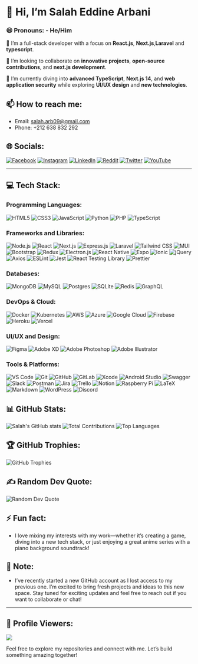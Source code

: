 # 👋 Hi, I’m Salah Eddine Arbani
### 😄 Pronouns: - He/Him

🔭 I’m a full-stack developer with a focus on **React.js**, **Next.js**,**Laravel** and **typescript**.

🤝 I’m looking to collaborate on **innovative projects**, **open-source contributions**, and **next.js development**.

🌱 I’m currently diving into **advanced TypeScript**, **Next.js 14**, and **web application security** while exploring **UI/UX design** and **new technologies**.

## 📫 How to reach me:
- Email: salah.arb09@gmail.com
- Phone: +212 638 832 292
## 🌐 Socials:
[![Facebook](https://img.shields.io/badge/Facebook-1877F2?style=for-the-badge&logo=facebook&logoColor=white)](https://www.facebook.com/salahsalah)
[![Instagram](https://img.shields.io/badge/Instagram-E4405F?style=for-the-badge&logo=instagram&logoColor=white)](https://www.instagram.com/salaharbani)
[![LinkedIn](https://img.shields.io/badge/LinkedIn-0077B5?style=for-the-badge&logo=linkedin&logoColor=white)](https://www.linkedin.com/in/salah-arbani/)
[![Reddit](https://img.shields.io/badge/Reddit-FF4500?style=for-the-badge&logo=reddit&logoColor=white)](https://www.reddit.com/user/Zealousideal-Band684/)
[![Twitter](https://img.shields.io/badge/Twitter-1DA1F2?style=for-the-badge&logo=twitter&logoColor=white)](https://x.com/SalahArb09)
[![YouTube](https://img.shields.io/badge/YouTube-FF0000?style=for-the-badge&logo=youtube&logoColor=white)](https://www.youtube.com/@salaharbani2582)


---
## 💻 Tech Stack:

### Programming Languages:
![HTML5](https://img.shields.io/badge/HTML5-E34F26?style=for-the-badge&logo=html5&logoColor=white)
![CSS3](https://img.shields.io/badge/CSS3-1572B6?style=for-the-badge&logo=css3&logoColor=white)
![JavaScript](https://img.shields.io/badge/JavaScript-F7DF1E?style=for-the-badge&logo=javascript&logoColor=black)
![Python](https://img.shields.io/badge/Python-3776AB?style=for-the-badge&logo=python&logoColor=white)
![PHP](https://img.shields.io/badge/PHP-777BB4?style=for-the-badge&logo=php&logoColor=white)
![TypeScript](https://img.shields.io/badge/TypeScript-3178C6?style=for-the-badge&logo=typescript&logoColor=white)

### Frameworks and Libraries:
![Node.js](https://img.shields.io/badge/Node.js-339933?style=for-the-badge&logo=nodedotjs&logoColor=white)
![React](https://img.shields.io/badge/React-61DAFB?style=for-the-badge&logo=react&logoColor=black)
![Next.js](https://img.shields.io/badge/Next.js-000000?style=for-the-badge&logo=nextdotjs&logoColor=white)
![Express.js](https://img.shields.io/badge/Express.js-000000?style=for-the-badge&logo=express&logoColor=white)
![Laravel](https://img.shields.io/badge/Laravel-FF2D20?style=for-the-badge&logo=laravel&logoColor=white)
![Tailwind CSS](https://img.shields.io/badge/Tailwind%20CSS-38B2AC?style=for-the-badge&logo=tailwindcss&logoColor=white)
![MUI](https://img.shields.io/badge/MUI-007FFF?style=for-the-badge&logo=mui&logoColor=white)
![Bootstrap](https://img.shields.io/badge/Bootstrap-7952B3?style=for-the-badge&logo=bootstrap&logoColor=white)
![Redux](https://img.shields.io/badge/Redux-764ABC?style=for-the-badge&logo=redux&logoColor=white)
![Electron.js](https://img.shields.io/badge/Electron.js-47848F?style=for-the-badge&logo=electron&logoColor=white)
![React Native](https://img.shields.io/badge/React%20Native-61DAFB?style=for-the-badge&logo=react&logoColor=black)
![Expo](https://img.shields.io/badge/Expo-000020?style=for-the-badge&logo=expo&logoColor=white)
![Ionic](https://img.shields.io/badge/Ionic-3880FF?style=for-the-badge&logo=ionic&logoColor=white)
![jQuery](https://img.shields.io/badge/jQuery-0769AD?style=for-the-badge&logo=jquery&logoColor=white)
![Axios](https://img.shields.io/badge/Axios-5A29E4?style=for-the-badge&logo=axios&logoColor=white)
![ESLint](https://img.shields.io/badge/ESLint-4B32C3?style=for-the-badge&logo=eslint&logoColor=white)
![Jest](https://img.shields.io/badge/Jest-C21325?style=for-the-badge&logo=jest&logoColor=white)
![React Testing Library](https://img.shields.io/badge/React%20Testing%20Library-FF6F00?style=for-the-badge&logo=testing-library&logoColor=white)
![Prettier](https://img.shields.io/badge/Prettier-F7B93E?style=for-the-badge&logo=prettier&logoColor=white)


### Databases:
![MongoDB](https://img.shields.io/badge/MongoDB-47A248?style=for-the-badge&logo=mongodb&logoColor=white)
![MySQL](https://img.shields.io/badge/MySQL-4479A1?style=for-the-badge&logo=mysql&logoColor=white)
![Postgres](https://img.shields.io/badge/PostgreSQL-336791?style=for-the-badge&logo=postgresql&logoColor=white)
![SQLite](https://img.shields.io/badge/SQLite-003B57?style=for-the-badge&logo=sqlite&logoColor=white)
![Redis](https://img.shields.io/badge/Redis-DC382D?style=for-the-badge&logo=redis&logoColor=white)
![GraphQL](https://img.shields.io/badge/GraphQL-E10098?style=for-the-badge&logo=graphql&logoColor=white)


### DevOps & Cloud:
![Docker](https://img.shields.io/badge/Docker-2496ED?style=for-the-badge&logo=docker&logoColor=white)
![Kubernetes](https://img.shields.io/badge/Kubernetes-326CE5?style=for-the-badge&logo=kubernetes&logoColor=white)
![AWS](https://img.shields.io/badge/AWS-232F3E?style=for-the-badge&logo=amazonaws&logoColor=white)
![Azure](https://img.shields.io/badge/Azure-0078D4?style=for-the-badge&logo=microsoftazure&logoColor=white)
![Google Cloud](https://img.shields.io/badge/Google%20Cloud-4285F4?style=for-the-badge&logo=googlecloud&logoColor=white)
![Firebase](https://img.shields.io/badge/Firebase-FFCA28?style=for-the-badge&logo=firebase&logoColor=black)
![Heroku](https://img.shields.io/badge/Heroku-430098?style=for-the-badge&logo=heroku&logoColor=white)
![Vercel](https://img.shields.io/badge/Vercel-000000?style=for-the-badge&logo=vercel&logoColor=white)

### UI/UX and Design:
![Figma](https://img.shields.io/badge/Figma-F24E1E?style=for-the-badge&logo=figma&logoColor=white)
![Adobe XD](https://img.shields.io/badge/Adobe%20XD-FF61F6?style=for-the-badge&logo=adobexd&logoColor=white)
![Adobe Photoshop](https://img.shields.io/badge/Adobe%20Photoshop-31A8FF?style=for-the-badge&logo=adobephotoshop&logoColor=white)
![Adobe Illustrator](https://img.shields.io/badge/Adobe%20Illustrator-FF9A00?style=for-the-badge&logo=adobeillustrator&logoColor=white)

### Tools & Platforms:
![VS Code](https://img.shields.io/badge/VS%20Code-0078D4?style=for-the-badge&logo=visualstudiocode&logoColor=white)
![Git](https://img.shields.io/badge/Git-F05032?style=for-the-badge&logo=git&logoColor=white)
![GitHub](https://img.shields.io/badge/GitHub-181717?style=for-the-badge&logo=github&logoColor=white)
![GitLab](https://img.shields.io/badge/GitLab-FC6D26?style=for-the-badge&logo=gitlab&logoColor=white)
![Xcode](https://img.shields.io/badge/Xcode-147EFB?style=for-the-badge&logo=xcode&logoColor=white)
![Android Studio](https://img.shields.io/badge/Android%20Studio-3DDC84?style=for-the-badge&logo=androidstudio&logoColor=white)
![Swagger](https://img.shields.io/badge/Swagger-85EA2D?style=for-the-badge&logo=swagger&logoColor=black)
![Slack](https://img.shields.io/badge/Slack-4A154B?style=for-the-badge&logo=slack&logoColor=white)
![Postman](https://img.shields.io/badge/Postman-FF6C37?style=for-the-badge&logo=postman&logoColor=white)
![Jira](https://img.shields.io/badge/Jira-0052CC?style=for-the-badge&logo=jira&logoColor=white)
![Trello](https://img.shields.io/badge/Trello-0052CC?style=for-the-badge&logo=trello&logoColor=white)
![Notion](https://img.shields.io/badge/Notion-000000?style=for-the-badge&logo=notion&logoColor=white)
![Raspberry Pi](https://img.shields.io/badge/Raspberry%20Pi-A22846?style=for-the-badge&logo=raspberrypi&logoColor=white)
![LaTeX](https://img.shields.io/badge/LaTeX-008080?style=for-the-badge&logo=latex&logoColor=white)
![Markdown](https://img.shields.io/badge/Markdown-000000?style=for-the-badge&logo=markdown&logoColor=white)
![WordPress](https://img.shields.io/badge/WordPress-21759B?style=for-the-badge&logo=wordpress&logoColor=white)
![Discord](https://img.shields.io/badge/Discord-5865F2?style=for-the-badge&logo=discord&logoColor=white)

## 📊 GitHub Stats:

![Salah's GitHub stats](https://github-readme-stats.vercel.app/api?username=salaharb12&show_icons=true&hide_title=true&count_private=true&hide=prs&theme=dracula)
![Total Contributions](https://github-readme-streak-stats.herokuapp.com/?user=salaharb12&theme=dracula&hide_border=true)
![Top Languages](https://github-readme-stats.vercel.app/api/top-langs/?username=salaharb12&layout=compact&theme=dracula&hide_border=true)

## 🏆 GitHub Trophies:

![GitHub Trophies](https://github-profile-trophy.vercel.app/?username=salaharb12&theme=dracula&no-frame=true&no-bg=true&margin-w=10&margin-h=10)

## ✍️ Random Dev Quote:

![Random Dev Quote](https://quotes-github-readme.vercel.app/api?type=horizontal&theme=radical)

## ⚡ Fun fact:
- I love mixing my interests with my work—whether it’s creating a game, diving into a new tech stack, or just enjoying a great anime series with a piano background soundtrack!

## 🚀 Note:
- I’ve recently started a new GitHub account as I lost access to my previous one. I’m excited to bring fresh projects and ideas to this new space. Stay tuned for exciting updates and feel free to reach out if you want to collaborate or chat!

---
## 👀 Profile Viewers:

[![](https://visitcount.itsvg.in/api?id=salaharb12&label=Profile%20Views&color=6&icon=2&pretty=false)](https://visitcount.itsvg.in)

Feel free to explore my repositories and connect with me. Let’s build something amazing together!
